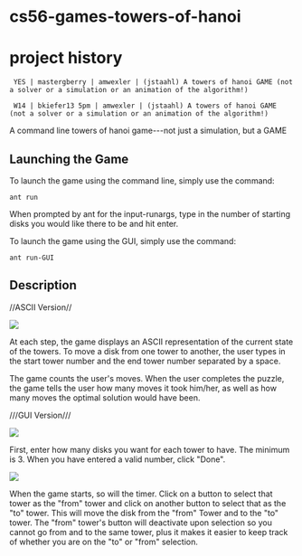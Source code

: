 # cs56-games-towers-of-hanoi

project history
===============
```
 YES | mastergberry | amwexler | (jstaahl) A towers of hanoi GAME (not a solver or a simulation or an animation of the algorithm!)

 W14 | bkiefer13 5pm | amwexler | (jstaahl) A towers of hanoi GAME (not a solver or a simulation or an animation of the algorithm!)
```

A command line towers of hanoi game---not just a simulation, but a GAME

## Launching the Game

To launch the game using the command line, simply use the command:
```
ant run
```
When prompted by ant for the input-runargs, type in the number of starting disks you would like there to be and hit enter.


To launch the game using the GUI, simply use the command:
```
ant run-GUI
```

## Description

//ASCII Version//

![](http://i.imgur.com/T2eKHVT.png)

At each step, the game displays an ASCII representation of the current state of the towers.
To move a disk from one tower to another, the user types in the start tower number and the end tower number separated by a space.

The game counts the user's moves. When the user completes the puzzle, the game tells the user how many moves it took him/her, as well as how many moves the optimal solution would have been.

///GUI Version///

![](http://i.imgur.com/B8Cu2Vj.png)

First, enter how many disks you want for each tower to have.  The minimum is 3.  When you have entered a valid number, click "Done".

![](http://i.imgur.com/tKzJWyB.png)

When the game starts, so will the timer.  Click on a button to select that tower as the "from" tower and click on another button to select that as the "to" tower.  This will move the disk from the "from" Tower and to the "to" tower.  The "from" tower's button will deactivate upon selection so you cannot go from and to the same tower, plus it makes it easier to keep track of whether you are on the "to" or "from" selection.
